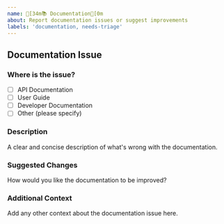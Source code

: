 ```yaml
---
name: [34m📚 Documentation[0m
about: Report documentation issues or suggest improvements
labels: 'documentation, needs-triage'
---
```


## Documentation Issue

### Where is the issue?
- [ ] API Documentation
- [ ] User Guide
- [ ] Developer Documentation
- [ ] Other (please specify)

### Description
A clear and concise description of what's wrong with the documentation.

### Suggested Changes
How would you like the documentation to be improved?

### Additional Context
Add any other context about the documentation issue here.
